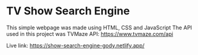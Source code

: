 # TV Show Search Engine

This simple webpage was made using HTML, CSS and JavaScript
The API used in this project was TVMaze API: https://www.tvmaze.com/api

Live link: https://show-search-engine-gody.netlify.app/
